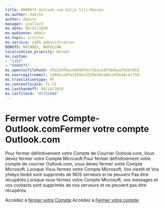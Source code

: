 ```yaml
---
title: 8000074 Outlook.com Sulje tili-Ranska
ms.author: daeite
author: daeite
manager: joallard
ms.date: 04/21/2020
ms.audience: Admin
ms.topic: article
ms.service: o365-administration
ROBOTS: NOINDEX, NOFOLLOW
localization_priority: Normal
ms.custom:
- "1152"
- "8000075"
ms.openlocfilehash: dfd129fbace9698f9cf161e1df58dbeafb26c054
ms.sourcegitcommit: c6692ce0fa1358ec3529e59ca0ecdfdea4cdc759
ms.translationtype: MT
ms.contentlocale: fi-FI
ms.lasthandoff: 09/14/2020
ms.locfileid: "47752608"
---
```

# <a name="fermer-votre-compte-outlookcom"></a><span data-ttu-id="85735-102">Fermer votre Compte-Outlook.com</span><span class="sxs-lookup"><span data-stu-id="85735-102">Fermer votre compte Outlook.com</span></span>

<span data-ttu-id="85735-103">Pour fermer définitivement votre Compte de Courrier Outlook.com, Vous devez fermer votre Compte Microsoft.</span><span class="sxs-lookup"><span data-stu-id="85735-103">Pour fermer définitivement votre compte de courrier Outlook.com, vous devez fermer votre Compte Microsoft.</span></span> <span data-ttu-id="85735-104">Lorsque Vous fermez votre Compte Microsoft, Vos viestit et Vos yhteys tiedot sont supprimés de NOS serveurs ei ne peuvent Pas être récupérés.</span><span class="sxs-lookup"><span data-stu-id="85735-104">Lorsque vous fermez votre Compte Microsoft, vos messages et vos contacts sont supprimés de nos serveurs et ne peuvent pas être récupérés.</span></span>

<span data-ttu-id="85735-105">Accédez à [fermer votre Compte](https://support.office.com/fr-fr/article/fermer-votre-compte-outlook-com-564b801e-2a47-4cb2-afa8-12ead3185038?ui=fr-FR&rs=fr-FR&ad=FR?wt.mc_id=Office_Outlook_com_Alchemy).</span><span class="sxs-lookup"><span data-stu-id="85735-105">Accédez à [Fermer votre compte](https://support.office.com/fr-fr/article/fermer-votre-compte-outlook-com-564b801e-2a47-4cb2-afa8-12ead3185038?ui=fr-FR&rs=fr-FR&ad=FR?wt.mc_id=Office_Outlook_com_Alchemy).</span></span>